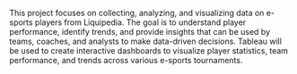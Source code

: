 This project focuses on collecting, analyzing, and visualizing data on e-sports players from Liquipedia. The goal is to understand player performance, identify trends, and provide insights that can be used by teams, coaches, and analysts to make data-driven decisions. Tableau will be used to create interactive dashboards to visualize player statistics, team performance, and trends across various e-sports tournaments.
